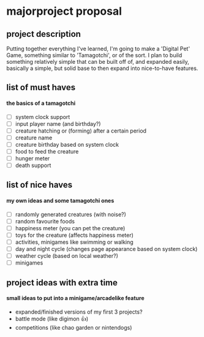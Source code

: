 # majorproject proposal

## project description
Putting together everything I've learned, I'm going to make a 'Digital Pet' Game, something similar to 'Tamagotchi', or of the sort. I plan to build something relatively simple that can be built off of, and expanded easily, basically a simple, but solid base to then expand into nice-to-have features.

## list of must haves
#### the basics of a tamagotchi
- [ ] system clock support
- [ ] input player name (and birthday?) 
- [ ] creature hatching or (forming) after a certain period
- [ ] creature name
- [ ] creature birthday based on system clock
- [ ] food to feed the creature
- [ ] hunger meter
- [ ] death support

## list of nice haves
#### my own ideas and some tamagotchi ones
- [ ] randomly generated creatures (with noise?)
- [ ] random favourite foods
- [ ] happiness meter (you can pet the creature)
- [ ] toys for the creature (affects happiness meter)
- [ ] activities, minigames like swimming or walking
- [ ] day and night cycle (changes page appearance based on system clock)
- [ ] weather cycle (based on local weather?)
- [ ] minigames

## project ideas with extra time
#### small ideas to put into a minigame/arcadelike feature
- expanded/finished versions of my first 3 projects?
- battle mode (like digimon 👍)
- competitions (like chao garden or nintendogs)

